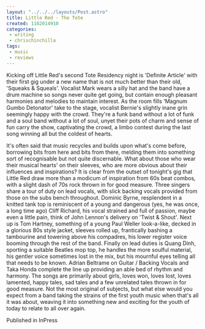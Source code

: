 ```yaml
---
layout: "../../../layouts/Post.astro"
title: Little Red - The Tote
created: 1182014910
categories:
 - writing
 - chrischinchilla
tags: 
 - music 
 - reviews
---
```


Kicking off Little Red's second Tote Residency night is 'Definite Article' with their first gig under a new name that is not much better than their old, 'Squeaks & Squeals'. Vocalist Mark wears a silly hat and the band have a drum machine so songs never quite get going, but contain enough pleasant harmonies and melodies to maintain interest. As the room fills 'Magnum Gumbo Detonator' take to the stage, vocalist Bernie's slightly inane grin seemingly happy with the crowd. They're a funk band without a lot of funk and a soul band without a lot of soul, unyet their pots of charm and sense of fun carry the show, captivating the crowd, a limbo contest during the last song winning all but the coldest of hearts.

It's often said that music recycles and builds upon what's come before, borrowing bits from here and bits from there, melding them into something sort of recognisable but not quite discernable. What about those who wear their musical hearts' on their sleeves, who are more obvious about their influences and inspirations? It is clear from the outset of tonight's gig that Little Red draw more than a modicum of inspiration from 60s beat combos, with a slight dash of 70s rock thrown in for good measure. Three singers share a tour of duty on lead vocals, with slick backing vocals provided from those on the subs bench throughout. Dominic Byrne, resplendent in a knitted tank top is reminiscent of a young and dangerous (yes, he was once, a long time ago) Cliff Richard, his vocal strained and full of passion, maybe even a little pain, think of John Lennon's delivery on 'Twist & Shout'. Next up is Tom Hartney, something of a young Paul Weller look-a-like, decked in a glorious 80s style jacket, sleeves rolled up, frantically bashing a tambourine and towering above his compadres, his lower register voice booming through the rest of the band. Finally on lead duties is Quang Dinh, sporting a suitable Beatles mop top, he handles the more soulful material, his gentler voice sometimes lost in the mix, but his mournful eyes telling all that needs to be known. Adrian Beltrame on Guitar / Backing Vocals and Taka Honda complete the line up providing an able bed of rhythm and harmony. The songs are primarily about girls, loves won, loves lost, loves lamented, happy tales, sad tales and a few unrelated tales thrown in for good measure. Not the most original of subjects, but what else would you expect from a band taking the strains of the first youth music when that's all it was about, weaving it into something new and exciting for the youth of today to relate to all over again.

Published in InPress
